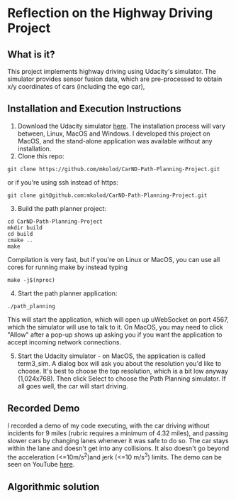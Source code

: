# Reflection on the Highway Driving Project

## What is it?

This project implements highway driving using Udacity's simulator. The simulator provides sensor fusion data, which are pre-processed to obtain x/y coordinates of cars (including the ego car), 

## Installation and Execution Instructions

1. Download the Udacity simulator [here](https://github.com/udacity/self-driving-car-sim/releases/tag/T3_v1.2).  The installation process will vary between, Linux, MacOS and Windows. I developed this project on MacOS, and the stand-alone application was available without any installation.
2. Clone this repo:
```
git clone https://github.com/mkolod/CarND-Path-Planning-Project.git
```
or if you're using ssh instead of https:
```
git clone git@github.com:mkolod/CarND-Path-Planning-Project.git
```
3. Build the path planner project: 
```
cd CarND-Path-Planning-Project
mkdir build
cd build
cmake ..
make
```
Compilation is very fast, but if you're on Linux or MacOS, you can use all cores for running make by instead typing
```
make -j$(nproc)
```

4. Start the path planner application:
```
./path_planning
```
This will start the application, which will open up uWebSocket on port 4567, which the simulator will use to talk to it. On MacOS, you may need to click "Allow" after a pop-up shows up asking you if you want the application to accept incoming network connections.

5. Start the Udacity simulator - on MacOS, the application is called term3_sim. A dialog box will ask you about the resolution you'd like to choose. It's best to choose the top resolution, which is a bit low anyway (1,024x768). Then click Select to choose the Path Planning simulator. If all goes well, the car will start driving.


## Recorded Demo

I recorded a demo of my code executing, with the car driving without incidents for 9 miles (rubric requires a minimum of 4.32 miles), and passing slower cars by changing lanes whenever it was safe to do so. The car stays within the lane and doesn't get into any collisions. It also doesn't go beyond the acceleration (<=10m/s<sup>2</sup>)and jerk (<=10 m/s<sup>3</sup>) limits. The demo can be seen on YouTube [here]([https://youtu.be/AkXrxMOYvwU](https://youtu.be/AkXrxMOYvwU)).

## Algorithmic solution
